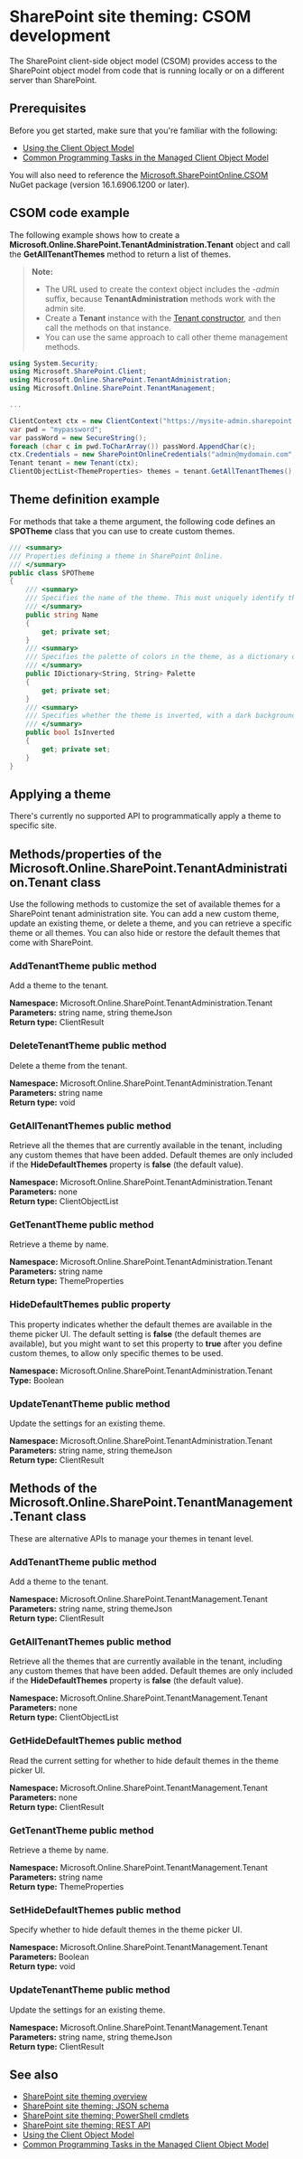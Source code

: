 # SharePoint site theming: CSOM development

The SharePoint client-side object model (CSOM) provides access to the SharePoint object model from code that is running locally or on a different server than SharePoint. 

## Prerequisites
Before you get started, make sure that you're familiar with the following:
- [Using the Client Object Model](https://msdn.microsoft.com/en-us/library/ff798388.aspx)
- [Common Programming Tasks in the Managed Client Object Model](https://msdn.microsoft.com/en-us/library/ee537013.aspx)

You will also need to reference the [Microsoft.SharePointOnline.CSOM](https://www.nuget.org/packages/Microsoft.SharePointOnline.CSOM/) NuGet package (version 16.1.6906.1200 or later).

## CSOM code example

The following example shows how to create a __Microsoft.Online.SharePoint.TenantAdministration.Tenant__ object and call the __GetAllTenantThemes__ method to return a list of themes. 

>**Note:**
>* The URL used to create the context object includes the _-admin_ suffix, because **TenantAdministration** methods work with the admin site.
>* Create a __Tenant__ instance with the [Tenant constructor](https://msdn.microsoft.com/en-us/library/dn174852.aspx), and then call the methods on that instance.
>* You can use the same approach to call other theme management methods.

```C#
using System.Security;
using Microsoft.SharePoint.Client;
using Microsoft.Online.SharePoint.TenantAdministration;
using Microsoft.Online.SharePoint.TenantManagement;

...

ClientContext ctx = new ClientContext("https://mysite-admin.sharepoint.com/");
var pwd = "mypassword";
var passWord = new SecureString();
foreach (char c in pwd.ToCharArray()) passWord.AppendChar(c);
ctx.Credentials = new SharePointOnlineCredentials("admin@mydomain.com", passWord);
Tenant tenant = new Tenant(ctx);
ClientObjectList<ThemeProperties> themes = tenant.GetAllTenantThemes();
```

## Theme definition example

For methods that take a theme argument, the following code defines an __SPOTheme__ class that you can use to create custom themes.

```C#
/// <summary> 
/// Properties defining a theme in SharePoint Online. 
/// </summary> 
public class SPOTheme 
{ 
    /// <summary> 
    /// Specifies the name of the theme. This must uniquely identify the theme. 
    /// </summary> 
    public string Name 
    { 
        get; private set; 
    } 
    /// <summary> 
    /// Specifies the palette of colors in the theme, as a dictionary of theme slot values. 
    /// </summary> 
    public IDictionary<String, String> Palette 
    { 
        get; private set; 
    } 
    /// <summary> 
    /// Specifies whether the theme is inverted, with a dark background and a light foreground. 
    /// </summary> 
    public bool IsInverted 
    { 
        get; private set; 
    } 
} 
```

## Applying a theme

There's currently no supported API to programmatically apply a theme to specific site.

## Methods/properties of the Microsoft.Online.SharePoint.TenantAdministration.Tenant class

Use the following methods to customize the set of available themes for a SharePoint tenant administration site. You can add a new custom theme, update an existing theme, or delete a theme, and you can retrieve a specific theme or all themes. You can also hide or restore the default themes that come with SharePoint.

### AddTenantTheme public method
Add a theme to the tenant.

__Namespace:__ Microsoft.Online.SharePoint.TenantAdministration.Tenant<br/>
__Parameters:__ string name, string themeJson<br/>
__Return type:__ ClientResult<bool>

### DeleteTenantTheme public method
Delete a theme from the tenant.

__Namespace:__ Microsoft.Online.SharePoint.TenantAdministration.Tenant<br/>
__Parameters:__ string name<br/>
__Return type:__ void

### GetAllTenantThemes public method
Retrieve all the themes that are currently available in the tenant, including any custom themes that have been added. Default themes are only included if the __HideDefaultThemes__ property is __false__ (the default value).

__Namespace:__ Microsoft.Online.SharePoint.TenantAdministration.Tenant<br/>
__Parameters:__ none<br/>
__Return type:__ ClientObjectList<ThemeProperties>

### GetTenantTheme public method
Retrieve a theme by name.

__Namespace:__ Microsoft.Online.SharePoint.TenantAdministration.Tenant<br/>
__Parameters:__ string name<br/>
__Return type:__ ThemeProperties

### HideDefaultThemes public property
This property indicates whether the default themes are available in the theme picker UI. The default setting is __false__ (the default themes are available), but you might want to set this property to __true__ after you define custom themes, to allow only specific themes to be used.

__Namespace:__ Microsoft.Online.SharePoint.TenantAdministration.Tenant<br/>
__Type:__ Boolean

### UpdateTenantTheme public method
Update the settings for an existing theme.

__Namespace:__ Microsoft.Online.SharePoint.TenantAdministration.Tenant<br/>
__Parameters:__ string name, string themeJson<br/>
__Return type:__ ClientResult<bool>

## Methods of the Microsoft.Online.SharePoint.TenantManagement.Tenant class

These are alternative APIs to manage your themes in tenant level.

### AddTenantTheme public method
Add a theme to the tenant.

__Namespace:__ Microsoft.Online.SharePoint.TenantManagement.Tenant<br/>
__Parameters:__ string name, string themeJson<br/>
__Return type:__ ClientResult<bool>

### GetAllTenantThemes public method
Retrieve all the themes that are currently available in the tenant, including any custom themes that have been added. Default themes are only included if the __HideDefaultThemes__ property is __false__ (the default value).

__Namespace:__ Microsoft.Online.SharePoint.TenantManagement.Tenant<br/>
__Parameters:__ none<br/>
__Return type:__ ClientObjectList<ThemeProperties>

### GetHideDefaultThemes public method
Read the current setting for whether to hide default themes in the theme picker UI.

__Namespace:__ Microsoft.Online.SharePoint.TenantManagement.Tenant<br/>
__Parameters:__ none<br/>
__Return type:__ ClientResult<bool>

### GetTenantTheme public method
Retrieve a theme by name.

__Namespace:__ Microsoft.Online.SharePoint.TenantManagement.Tenant<br/>
__Parameters:__ string name<br/>
__Return type:__ ThemeProperties

### SetHideDefaultThemes public method
Specify whether to hide default themes in the theme picker UI.

__Namespace:__ Microsoft.Online.SharePoint.TenantManagement.Tenant<br/>
__Parameters:__ Boolean<br/>
__Return type:__ void

### UpdateTenantTheme public method
Update the settings for an existing theme.

__Namespace:__ Microsoft.Online.SharePoint.TenantManagement.Tenant<br/>
__Parameters:__ string name, string themeJson<br/>
__Return type:__ ClientResult<bool>

## See also

* [SharePoint site theming overview](sharepoint-site-theming-overview.md)
* [SharePoint site theming: JSON schema](sharepoint-site-theming-json-schema.md)
* [SharePoint site theming: PowerShell cmdlets](sharepoint-site-theming-powershell.md)
* [SharePoint site theming: REST API](sharepoint-site-theming-rest-api.md)
* [Using the Client Object Model](https://msdn.microsoft.com/en-us/library/ff798388.aspx)
* [Common Programming Tasks in the Managed Client Object Model](https://msdn.microsoft.com/en-us/library/ee537013.aspx)
